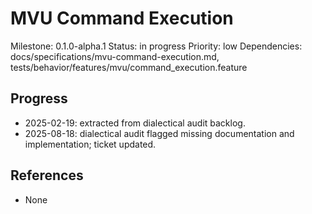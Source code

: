 # MVU Command Execution
Milestone: 0.1.0-alpha.1
Status: in progress
Priority: low
Dependencies: docs/specifications/mvu-command-execution.md, tests/behavior/features/mvu/command_execution.feature

## Progress
- 2025-02-19: extracted from dialectical audit backlog.
- 2025-08-18: dialectical audit flagged missing documentation and implementation; ticket updated.

## References
- None
